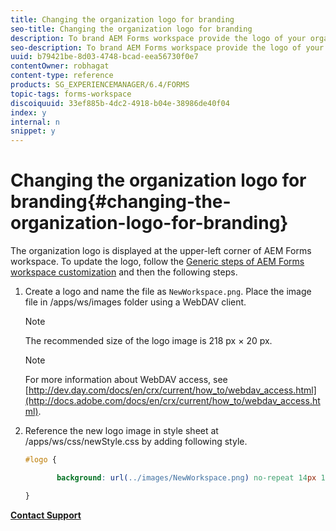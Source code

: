 ```yaml
---
title: Changing the organization logo for branding
seo-title: Changing the organization logo for branding
description: To brand AEM Forms workspace provide the logo of your organization by customizing the default logo.
seo-description: To brand AEM Forms workspace provide the logo of your organization by customizing the default logo.
uuid: b79421be-8d03-4748-bcad-eea56730f0e7
contentOwner: robhagat
content-type: reference
products: SG_EXPERIENCEMANAGER/6.4/FORMS
topic-tags: forms-workspace
discoiquuid: 33ef885b-4dc2-4918-b04e-38986de40f04
index: y
internal: n
snippet: y
---
```


# Changing the organization logo for branding{#changing-the-organization-logo-for-branding}

The organization logo is displayed at the upper-left corner of AEM Forms workspace. To update the logo, follow the [Generic steps of AEM Forms workspace customization](../../forms/using/generic-steps-html-workspace-customization.md#generic-steps-for-html-workspace-customization) and then the following steps.

1. Create a logo and name the file as `NewWorkspace.png`. Place the image file in /apps/ws/images folder using a WebDAV client.

   >[!NOTE]
   >
   >The recommended size of the logo image is 218 px × 20 px.

   >[!NOTE]
   >
   >For more information about WebDAV access, see [http://dev.day.com/docs/en/crx/current/how_to/webdav_access.html](http://docs.adobe.com/docs/en/crx/current/how_to/webdav_access.html).

1. Reference the new logo image in style sheet at /apps/ws/css/newStyle.css by adding following style.

   ```css
   #logo {
   
          background: url(../images/NewWorkspace.png) no-repeat 14px 11px;
   
   }
   ```

[**Contact Support**](https://www.adobe.com/account/sign-in.supportportal.html)
